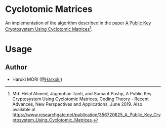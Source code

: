 # Cyclotomic Matrices

An implementation of the algorithm described in the paper [A Public Key Cryptosystem Using Cyclotomic Matrices](https://www.researchgate.net/publication/356720825_A_Public_Key_Cryptosystem_Using_Cyclotomic_Matrices)[^1].

[^1]:
    Md. Helal Ahmed, Jagmohan Tanti, and Sumant Pushp,
    A Public Key Cryptosystem Using Cyclotomic Matrices,
    Coding Theory - Recent Advances, New Perspectives and Applications,
    June 2019.
    Also available at https://www.researchgate.net/publication/356720825_A_Public_Key_Cryptosystem_Using_Cyclotomic_Matrices.



# Usage


## Author

- Haruki MORI ([@Harxxki](https://github.com/Harxxki))
